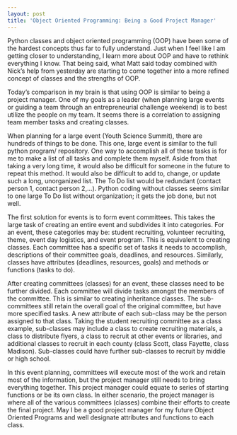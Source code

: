 ```yaml
---
layout: post
title: 'Object Oriented Programming: Being a Good Project Manager'
---
```


Python classes and object oriented programming (OOP) have been some of the hardest concepts thus far to fully understand.  Just when I feel like I am getting closer to understanding, I learn more about OOP and have to rethink everything I know.  That being said, what Matt said today combined with Nick’s help from yesterday are starting to come together into a more refined concept of classes and the strengths of OOP.

Today’s comparison in my brain is that using OOP is similar to being a project manager.  One of my goals as a leader (when planning large events or guiding a team through an entrepreneurial challenge weekend) is to best utilize the people on my team.  It seems there is a correlation to assigning team member tasks and creating classes.

When planning for a large event (Youth Science Summit), there are hundreds of things to be done.  This one, large event is similar to the full python program/ repository.  One way to accomplish all of these tasks is for me to make a list of all tasks and complete them myself.  Aside from that taking a very long time, it would also be difficult for someone in the future to repeat this method. It would also be difficult to add to, change, or update such a long, unorganized list.  The To Do list would be redundant (contact person 1, contact person 2,…).  Python coding without classes seems similar to one large To Do list without organization; it gets the job done, but not well.

The first solution for events is to form event committees.  This takes the large task of creating an entire event and subdivides it into categories.  For an event, these categories may be: student recruiting, volunteer recruiting, theme, event day logistics, and event program.  This is equivalent to creating classes.  Each committee has a specific set of tasks it needs to accomplish, descriptions of their committee goals, deadlines, and resources.  Similarly, classes have attributes (deadlines, resources, goals) and methods or functions (tasks to do).  

After creating committees (classes) for an event, these classes need to be further divided.  Each committee will divide tasks amongst the members of the committee.  This is similar to creating inheritance classes.  The sub-committees still retain the overall goal of the original committee, but have more specified tasks.  A new attribute of each sub-class may be the person assigned to that class.  Taking the student recruiting committee as a class example, sub-classes may include a class to create recruiting materials, a class to distribute flyers, a class to recruit at other events or libraries, and additional classes to recruit in each county (class Scott, class Fayette, class Madison).  Sub-classes could have further sub-classes to recruit by middle or high school.

In this event planning, committees will execute most of the work and retain most of the information, but the project manager still needs to bring everything together.  This project manager could equate to series of starting functions or be its own class.  In either scenario, the project manager is where all of the various committees (classes) combine their efforts to create the final project.  May I be a good project manager for my future Object Oriented Programs and well designate attributes and functions to each class.
